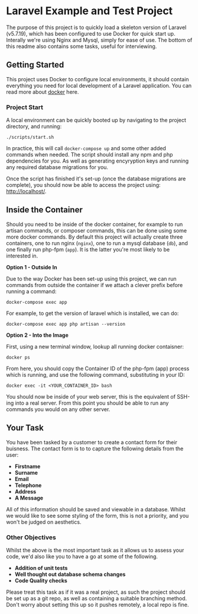 # Laravel Example and Test Project

The purpose of this project is to quickly load a skeleton version of Laravel (v5.7.19), which has been configured to use Docker for quick start up. Interally we're using Nginx and Mysql, simply for ease of use. The bottom of this readme also contains some tasks, useful for interviewing.


## Getting Started

This project uses Docker to configure local environments, it should contain everything you need for local development of a Laravel application. You can read more about [docker](https://docs.docker.com/) here.

### Project Start

A local environment can be quickly booted up by navigating to the project directory, and running:

```
./scripts/start.sh
``` 

In practice, this will call `docker-compose up` and some other added commands when needed. The script should install any npm and php dependencies for you. As well as generating encyryption keys and running any required database migrations for you.

Once the script has finished it's set-up (once the database migrations are complete), you should now be able to access the project using: [http://localhost/](http://localhost/).


## Inside the Container

Should you need to be inside of the docker container, for example to run artisan commands, or composer commands, this can be done using some more docker commands. By default this project will actually create three containers, one to run nginx (`nginx`), one to run a mysql database (`db`), and one finally run php-fpm (`app`). It is the latter you're most likely to be interested in.

**Option 1 - Outside In**

Due to the way Docker has been set-up using this project, we can run commands from outside the container if we attach a clever prefix before running a command:

```
docker-compose exec app
```

For example, to get the version of laravel which is installed, we can do:

```
docker-compose exec app php artisan --version
```

**Option 2 - Into the Image**

First, using a new terminal window, lookup all running docker contaisner:

```
docker ps 
```

From here, you should copy the Container ID of the php-fpm (app) process which is running, and use the following command, substituting in your ID:

```
docker exec -it <YOUR_CONTAINER_ID> bash
```

You should now be inside of your web server, this is the equivalent of SSH-ing into a real server. From this point you should be able to run any commands you would on any other server.

## Your Task

You have been tasked by a customer to create a contact form for their buisness. The contact form is to to capture the following details from
the user:
* **Firstname**
* **Surname**
* **Email**
* **Telephone**
* **Address**
* **A Message**

All of this information should be saved and viewable in a database.
Whilst we would like to see some styling of the form, this is not a priority, and you won't be judged on aesthetics.

### Other Objectives

Whilst the above is the most important task as it allows us to assess your code, we'd also like you to have a go at some of the following.

* **Addition of unit tests**
* **Well thought out database schema changes**
* **Code Quality checks**

Please treat this task as if it was a real project, as such the project should be set up as a git repo, as well as containing a suitable
branching method. Don't worry about setting this up so it pushes remotely, a local repo is fine.
